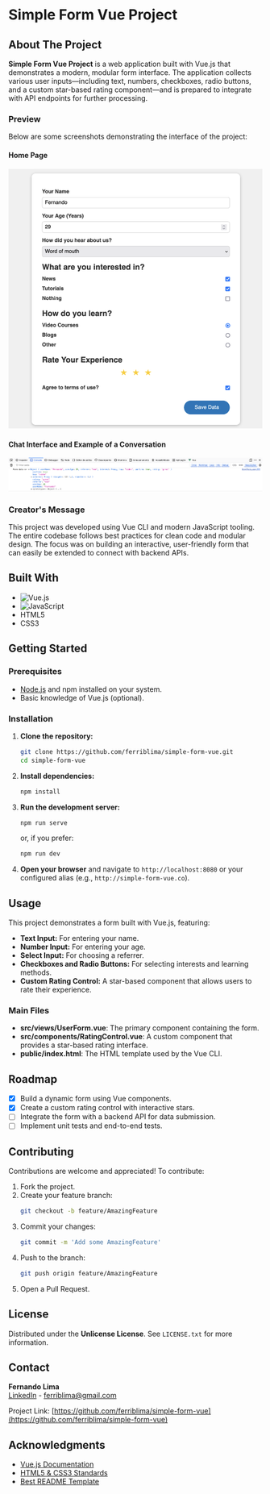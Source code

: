 # Simple Form Vue Project

## About The Project

**Simple Form Vue Project** is a web application built with Vue.js that demonstrates a modern, modular form interface. The application collects various user inputs—including text, numbers, checkboxes, radio buttons, and a custom star-based rating component—and is prepared to integrate with API endpoints for further processing.

### Preview

Below are some screenshots demonstrating the interface of the project:

#### Home Page
![User Form Page Screenshot](public/images/form_page.png)

#### Chat Interface and Example of a Conversation
![Form Output](public/images/form_output.png)

### Creator's Message
This project was developed using Vue CLI and modern JavaScript tooling. The entire codebase follows best practices for clean code and modular design. The focus was on building an interactive, user-friendly form that can easily be extended to connect with backend APIs.

## Built With

- ![Vue.js](https://img.shields.io/badge/Vue.js-4FC08D?style=for-the-badge&logo=vue.js&logoColor=white)
- ![JavaScript](https://img.shields.io/badge/JavaScript-F7DF1E?style=for-the-badge&logo=javascript&logoColor=black)
- HTML5
- CSS3

## Getting Started

### Prerequisites

- [Node.js](https://nodejs.org) and npm installed on your system.
- Basic knowledge of Vue.js (optional).

### Installation

1. **Clone the repository:**
   ```bash
   git clone https://github.com/ferriblima/simple-form-vue.git
   cd simple-form-vue
   ```
2. **Install dependencies:**
   ```bash
   npm install
   ```
3. **Run the development server:**
   ```bash
   npm run serve
   ```
   or, if you prefer:
   ```bash
   npm run dev
   ```
4. **Open your browser** and navigate to `http://localhost:8080` or your configured alias (e.g., `http://simple-form-vue.co`).

## Usage

This project demonstrates a form built with Vue.js, featuring:
- **Text Input:** For entering your name.
- **Number Input:** For entering your age.
- **Select Input:** For choosing a referrer.
- **Checkboxes and Radio Buttons:** For selecting interests and learning methods.
- **Custom Rating Control:** A star-based component that allows users to rate their experience.

### Main Files
- **src/views/UserForm.vue**: The primary component containing the form.
- **src/components/RatingControl.vue**: A custom component that provides a star-based rating interface.
- **public/index.html**: The HTML template used by the Vue CLI.

## Roadmap

- [x] Build a dynamic form using Vue components.
- [x] Create a custom rating control with interactive stars.
- [ ] Integrate the form with a backend API for data submission.
- [ ] Implement unit tests and end-to-end tests.

## Contributing

Contributions are welcome and appreciated! To contribute:
1. Fork the project.
2. Create your feature branch:  
   ```bash
   git checkout -b feature/AmazingFeature
   ```
3. Commit your changes:  
   ```bash
   git commit -m 'Add some AmazingFeature'
   ```
4. Push to the branch:  
   ```bash
   git push origin feature/AmazingFeature
   ```
5. Open a Pull Request.

## License

Distributed under the **Unlicense License**. See `LICENSE.txt` for more information.

## Contact

**Fernando Lima**  
[LinkedIn](https://www.linkedin.com/in/fernandoribeirolima/) - ferriblima@gmail.com

Project Link: [https://github.com/ferriblima/simple-form-vue](https://github.com/ferriblima/simple-form-vue)

## Acknowledgments

- [Vue.js Documentation](https://vuejs.org)
- [HTML5 & CSS3 Standards](https://www.w3.org)
- [Best README Template](https://github.com/othneildrew/Best-README-Template)
